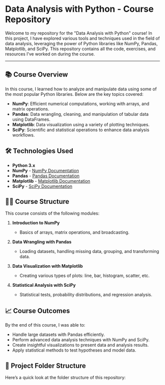 # Data Analysis with Python - Course Repository

Welcome to my repository for the "Data Analysis with Python" course! In this project, I have explored various tools and techniques used in the field of data analysis, leveraging the power of Python libraries like NumPy, Pandas, Matplotlib, and SciPy. This repository contains all the code, exercises, and resources I've worked on during the course.

---

## 📚 **Course Overview**

In this course, I learned how to analyze and manipulate data using some of the most popular Python libraries. Below are the key topics covered:

- **NumPy**: Efficient numerical computations, working with arrays, and matrix operations.
- **Pandas**: Data wrangling, cleaning, and manipulation of tabular data using DataFrames.
- **Matplotlib**: Data visualization using a variety of plotting techniques.
- **SciPy**: Scientific and statistical operations to enhance data analysis workflows.
  
## 🛠️ **Technologies Used**
- **Python 3.x**
- **NumPy** - [NumPy Documentation](https://numpy.org/)
- **Pandas** - [Pandas Documentation](https://pandas.pydata.org/)
- **Matplotlib** - [Matplotlib Documentation](https://matplotlib.org/)
- **SciPy** - [SciPy Documentation](https://scipy.org/)

## 🧑‍🏫 **Course Structure**

This course consists of the following modules:

1. **Introduction to NumPy**
   - Basics of arrays, matrix operations, and broadcasting.
   
2. **Data Wrangling with Pandas**
   - Loading datasets, handling missing data, grouping, and transforming data.

3. **Data Visualization with Matplotlib**
   - Creating various types of plots: line, bar, histogram, scatter, etc.
   
4. **Statistical Analysis with SciPy**
   - Statistical tests, probability distributions, and regression analysis.

## 📈 **Course Outcomes**
By the end of this course, I was able to:
- Handle large datasets with Pandas efficiently.
- Perform advanced data analysis techniques with NumPy and SciPy.
- Create insightful visualizations to present data and analysis results.
- Apply statistical methods to test hypotheses and model data.

## 🚀 **Project Folder Structure**

Here’s a quick look at the folder structure of this repository:

